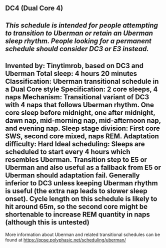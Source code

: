 DC4 (Dual Core 4)
-----------------------------------------------
*This schedule is intended for people attempting to transition to Uberman or retain an Uberman sleep rhythm. People looking for a permanent schedule should consider DC3 or E3 instead.*
-----------------------------------------------
**Invented by**: Tinytimrob, based on DC3 and Uberman
**Total sleep**: 4 hours 20 minutes
**Classification**: Uberman transitional schedule in a Dual Core style
**Specification**: 2 core sleeps, 4 naps
**Mechanism**: Transitional variant of DC3 with 4 naps that follows Uberman rhythm. One core sleep before midnight, one after midnight, dawn nap, mid-morning nap, mid-afternoon nap, and evening nap. Sleep stage division: First core SWS, second core mixed, naps REM.
**Adaptation difficulty**: Hard
**Ideal scheduling**: Sleeps are scheduled to start every 4 hours which resembles Uberman. Transition step to E5 or Uberman and also useful as a fallback from E5 or Uberman should adaptation fail. Generally inferior to DC3 unless keeping Uberman rhythm is useful (the extra nap leads to slower sleep onset). Cycle length on this schedule is likely to hit around 65m, so the second core might be shortenable to increase REM quantity in naps (although this is untested)
-----------------------------------------------
More information about Uberman and related transitional schedules can be found at <https://ppse.polyphasic.net/scheduling/uberman/>
